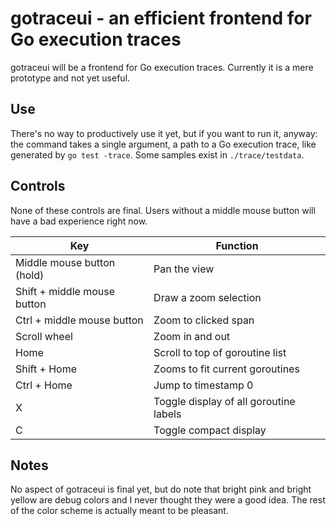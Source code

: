 # gotraceui - an efficient frontend for Go execution traces

gotraceui will be a frontend for Go execution traces. Currently it is a mere prototype and not yet useful.

## Use

There's no way to productively use it yet, but if you want to run it, anyway: the command takes a single argument, a
path to a Go execution trace, like generated by `go test -trace`. Some samples exist in `./trace/testdata`.

## Controls

None of these controls are final. Users without a middle mouse button will have a bad experience right now.

| Key                         | Function                               |
|-----------------------------|----------------------------------------|
| Middle mouse button (hold)  | Pan the view                           |
| Shift + middle mouse button | Draw a zoom selection                  |
| Ctrl + middle mouse button  | Zoom to clicked span                   |
| Scroll wheel                | Zoom in and out                        |
| Home                        | Scroll to top of goroutine list        |
| Shift + Home                | Zooms to fit current goroutines        |
| Ctrl + Home                 | Jump to timestamp 0                    |
| X                           | Toggle display of all goroutine labels |
| C                           | Toggle compact display                 |

## Notes

No aspect of gotraceui is final yet, but do note that bright pink and bright yellow are debug colors and I never thought
they were a good idea. The rest of the color scheme is actually meant to be pleasant.
